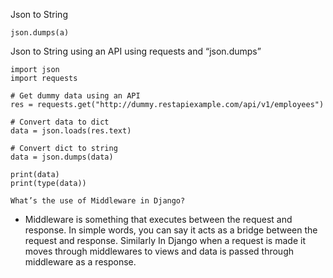 Json to String 

    json.dumps(a)
    
Json to String using an API using requests and “json.dumps”

    import json
    import requests
    
    # Get dummy data using an API
    res = requests.get("http://dummy.restapiexample.com/api/v1/employees")
    
    # Convert data to dict
    data = json.loads(res.text)
    
    # Convert dict to string
    data = json.dumps(data)
    
    print(data)
    print(type(data))



 

<!-- https://www.geeksforgeeks.org/working-with-json-data-in-python/ -->


`What’s the use of Middleware in Django?
`
- Middleware is something that executes between the request and response. In simple words, you can say it acts as a bridge between the request and response. Similarly In Django when a request is made it moves through middlewares to views and data is passed through middleware as a response. 

